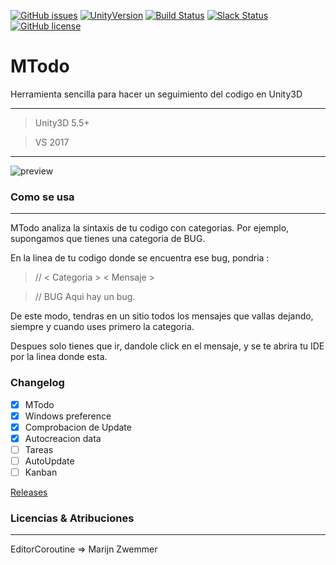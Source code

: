 [![GitHub issues](https://img.shields.io/github/issues/MOON-TYPE/MTodo.svg)](https://github.com/MOON-TYPE/MTodo/issues)
[![UnityVersion](https://img.shields.io/badge/Unity-5.5.2p4-orange.svg)](https://unity3d.com/es)
[![Build Status](https://img.shields.io/badge/Trello-Active-brightgreen.svg)](https://trello.com/b/ZPmPLDJ8)
[![Slack Status](https://moonantonio.herokuapp.com/badge.svg)](https://moonantonio.herokuapp.com/)
[![GitHub license](https://img.shields.io/badge/license-Apache%202-blue.svg)](https://raw.githubusercontent.com/MOON-TYPE/MTodo/master/LICENSE)

# MTodo
Herramienta sencilla para hacer un seguimiento del codigo en Unity3D

---

> Unity3D 5.5+

> VS 2017

---

![preview](https://github.com/lPinchol/MTodo/blob/master/Res/previ.png?raw=true)

### Como se usa
---
MTodo analiza la sintaxis de tu codigo con categorias.
Por ejemplo, supongamos que tienes una categoria de BUG.

En la linea de tu codigo donde se encuentra ese bug, pondria :

> // < Categoria > < Mensaje >

> // BUG Aqui hay un bug.

De este modo, tendras en un sitio todos los mensajes que vallas dejando, siempre y cuando uses primero la categoria.

Despues solo tienes que ir, dandole click en el mensaje, y se te abrira tu IDE por la linea donde esta.

### Changelog

- [x] MTodo
- [x] Windows preference
- [x] Comprobacion de Update
- [x] Autocreacion data
- [ ] Tareas
- [ ] AutoUpdate
- [ ] Kanban

[Releases][1]

### Licencias & Atribuciones
---
EditorCoroutine => Marijn Zwemmer

[1]: https://github.com/MOON-TYPE/MTodo/releases

